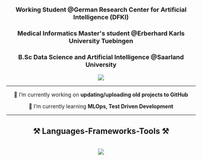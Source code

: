 <h3 align="center">Working Student @German Research Center for Artificial Intelligence (DFKI) </h3>
<h3 align="center">Medical Informatics Master's student @Erberhard Karls University Tuebingen </h3>
<h3 align="center">B.Sc Data Science and Artificial Intelligence @Saarland University</h3>
<div align="center">
    <a href="https://www.linkedin.com/in/mattes-warning" target="_blank">
    <img src="https://img.shields.io/badge/LinkedIn-0077B5?style=for-the-badge&logo=linkedin&logoColor=white" target="_blank" />
  </a>
 
 </div>
<hr/>
<div align="center">

 
 🔭 I’m currently working on **updating/uploading old projects to GitHub**
 
 🌱 I’m currently learning **MLOps, Test Driven Development**

 </div>

<div align="center">

 <hr/>

<h2 align="center">⚒️ Languages-Frameworks-Tools ⚒️</h2>
<br/>
<div align="center">
    <img src="https://skillicons.dev/icons?i=github,python,pytorch,sklearn,docker" /><br>
</div>


<!--
![Mattes's GitHub stats](https://github-readme-stats.vercel.app/api?username=mawa00006&show_icons=true&theme=dark)
</div>



**mawa00006/mawa00006** is a ✨ _special_ ✨ repository because its `README.md` (this file) appears on your GitHub profile.

Here are some ideas to get you started:

- 🔭 I’m currently working on ...
- 🌱 I’m currently learning ...
- 👯 I’m looking to collaborate on ...
- 🤔 I’m looking for help with ...
- 💬 Ask me about ...
- 📫 How to reach me: ...
- 😄 Pronouns: ...
- ⚡ Fun fact: ...
-->
